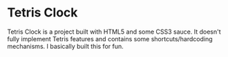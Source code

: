 Tetris Clock
============

Tetris Clock is a project built with HTML5 and some CSS3 sauce. It doesn't fully implement Tetris features and contains some shortcuts/hardcoding mechanisms. I basically built this for fun.